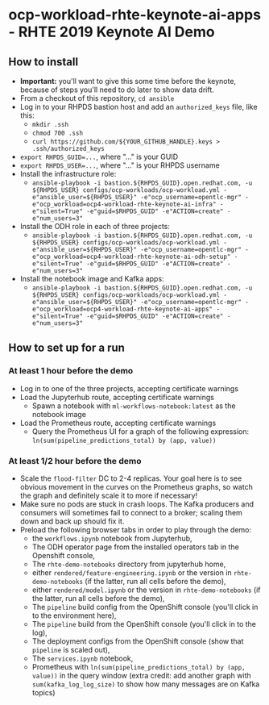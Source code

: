 # ocp-workload-rhte-keynote-ai-apps - RHTE 2019 Keynote AI Demo

## How to install

- **Important:** you'll want to give this some time before the keynote, because of steps you'll need to do later to show data drift.
- From a checkout of this repository, `cd ansible`
- Log in to your RHPDS bastion host and add an `authorized_keys` file, like this:
  - `mkdir .ssh`
  - `chmod 700 .ssh`
  - `curl https://github.com/${YOUR_GITHUB_HANDLE}.keys > .ssh/authorized_keys`
- `export RHPDS_GUID=...`, where "..." is your GUID
- `export RHPDS_USER=...`, where "..." is your RHPDS username
- Install the infrastructure role:
  - `ansible-playbook -i bastion.${RHPDS_GUID}.open.redhat.com, -u ${RHPDS_USER} configs/ocp-workloads/ocp-workload.yml -e"ansible_user=${RHPDS_USER}" -e"ocp_username=opentlc-mgr" -e"ocp_workload=ocp4-workload-rhte-keynote-ai-infra" -e"silent=True" -e"guid=$RHPDS_GUID" -e"ACTION=create" -e"num_users=3"`
- Install the ODH role in each of three projects:
  - `ansible-playbook -i bastion.${RHPDS_GUID}.open.redhat.com, -u ${RHPDS_USER} configs/ocp-workloads/ocp-workload.yml -e"ansible_user=${RHPDS_USER}" -e"ocp_username=opentlc-mgr" -e"ocp_workload=ocp4-workload-rhte-keynote-ai-odh-setup" -e"silent=True" -e"guid=$RHPDS_GUID" -e"ACTION=create" -e"num_users=3"`
- Install the notebook image and Kafka apps:
  - `ansible-playbook -i bastion.${RHPDS_GUID}.open.redhat.com, -u ${RHPDS_USER} configs/ocp-workloads/ocp-workload.yml -e"ansible_user=${RHPDS_USER}" -e"ocp_username=opentlc-mgr" -e"ocp_workload=ocp4-workload-rhte-keynote-ai-apps" -e"silent=True" -e"guid=$RHPDS_GUID" -e"ACTION=create" -e"num_users=3"`

## How to set up for a run

### At least 1 hour before the demo

- Log in to one of the three projects, accepting certificate warnings
- Load the Jupyterhub route, accepting certificate warnings
  - Spawn a notebook with `ml-workflows-notebook:latest` as the notebook image
- Load the Prometheus route, accepting certificate warnings
  - Query the Prometheus UI for a graph of the following expression:  `ln(sum(pipeline_predictions_total) by (app, value))`

### At least 1/2 hour before the demo

- Scale the `flood-filter` DC to 2-4 replicas.  Your goal here is to see obvious movement in the curves on the Prometheus graphs, so watch the graph and definitely scale it to more if necessary!
- Make sure no pods are stuck in crash loops.  The Kafka producers and consumers will sometimes fail to connect to a broker; scaling them down and back up should fix it.
- Preload the following browser tabs in order to play through the demo:
  - the `workflows.ipynb` notebook from Jupyterhub,
  - The ODH operator page from the installed operators tab in the Openshift console, 
  - The `rhte-demo-notebooks` directory from jupyterhub home, 
  - either `rendered/feature-engineering.ipynb` or the version in `rhte-demo-notebooks` (if the latter, run all cells before the demo), 
  - either `rendered/model.ipynb` or the version in `rhte-demo-notebooks` (if the latter, run all cells before the demo),
  - The `pipeline` build config from the OpenShift console (you'll click in to the environment here), 
  - The `pipeline` build from the OpenShift console (you'll click in to the log), 
  - The deployment configs from the OpenShift console (show that `pipeline` is scaled out),
  - The `services.ipynb` notebook, 
  - Prometheus with `ln(sum(pipeline_predictions_total) by (app, value))` in the query window (extra credit:  add another graph with `sum(kafka_log_log_size)` to show how many messages are on Kafka topics)
